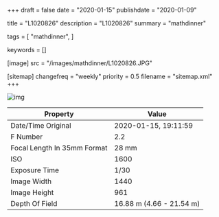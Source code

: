 +++
draft = false
date = "2020-01-15"
publishdate = "2020-01-09"

title = "L1020826"
description = "L1020826"
summary = "mathdinner"

tags = [
    "mathdinner",
]

keywords = []

[image]
    src = "/images/mathdinner/L1020826.JPG"

[sitemap]
    changefreq = "weekly"
    priority = 0.5
    filename = "sitemap.xml"
+++


![img](/images/mathdinner/L1020826.JPG)

Property | Value
---------|------
Date/Time Original              | 2020-01-15, 19:11:59
F Number                        | 2.2
Focal Length In 35mm Format     | 28 mm
ISO                             | 1600
Exposure Time                   | 1/30
Image Width                     | 1440
Image Height                    | 961
Depth Of Field                  | 16.88 m (4.66 - 21.54 m)
